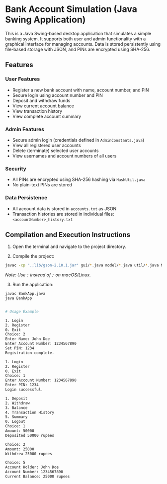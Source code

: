 # Bank Account Simulation (Java Swing Application)

This is a Java Swing-based desktop application that simulates a simple banking system. It supports both user and admin functionality with a graphical interface for managing accounts. Data is stored persistently using file-based storage with JSON, and PINs are encrypted using SHA-256.


## Features

### User Features

- Register a new bank account with name, account number, and PIN
- Secure login using account number and PIN
- Deposit and withdraw funds
- View current account balance
- View transaction history
- View complete account summary

### Admin Features

- Secure admin login (credentials defined in `AdminConstants.java`)
- View all registered user accounts
- Delete (terminate) selected user accounts
- View usernames and account numbers of all users

### Security

- All PINs are encrypted using SHA-256 hashing via `HashUtil.java`
- No plain-text PINs are stored

### Data Persistence

- All account data is stored in `accounts.txt` as JSON
- Transaction histories are stored in individual files: `<accountNumber>_history.txt`


## Compilation and Execution Instructions

1. Open the terminal and navigate to the project directory.

2. Compile the project:

```bash
javac -cp ".;lib/gson-2.10.1.jar" gui/*.java model/*.java util/*.java Main.java
```

_Note: Use `:` instead of `;` on macOS/Linux._

3. Run the application:

```bash
javac BankApp.java
java BankApp


# Usage Example

1. Login
2. Register
0. Exit
Choice: 2
Enter Name: John Doe
Enter Account Number: 1234567890
Set PIN: 1234
Registration complete.

1. Login
2. Register
0. Exit
Choice: 1
Enter Account Number: 1234567890
Enter PIN: 1234
Login successful.

1. Deposit
2. Withdraw
3. Balance
4. Transaction History
5. Summary
0. Logout
Choice: 1
Amount: 50000
Deposited 50000 rupees

Choice: 2
Amount: 25000
Withdrew 25000 rupees

Choice: 5
Account Holder: John Doe
Account Number: 1234567890
Current Balance: 25000 rupees